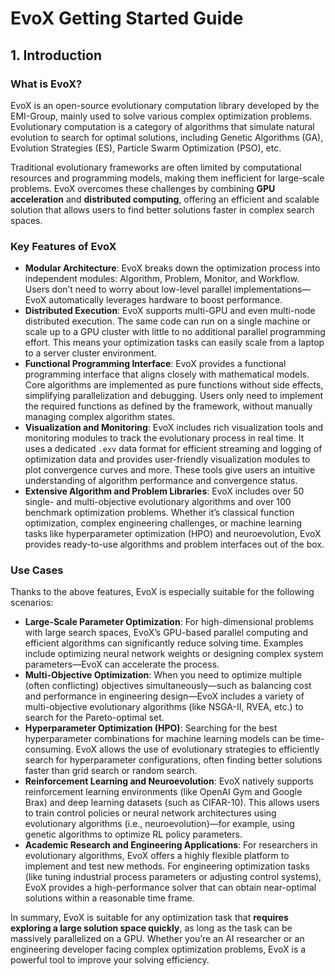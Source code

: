 # EvoX Getting Started Guide

## 1. Introduction

### What is EvoX?

EvoX is an open-source evolutionary computation library developed by the EMI-Group, mainly used to solve various complex optimization problems. Evolutionary computation is a category of algorithms that simulate natural evolution to search for optimal solutions, including Genetic Algorithms (GA), Evolution Strategies (ES), Particle Swarm Optimization (PSO), etc.

Traditional evolutionary frameworks are often limited by computational resources and programming models, making them inefficient for large-scale problems. EvoX overcomes these challenges by combining **GPU acceleration** and **distributed computing**, offering an efficient and scalable solution that allows users to find better solutions faster in complex search spaces.

### Key Features of EvoX

- **Modular Architecture**: EvoX breaks down the optimization process into independent modules: Algorithm, Problem, Monitor, and Workflow. Users don’t need to worry about low-level parallel implementations—EvoX automatically leverages hardware to boost performance.
- **Distributed Execution**: EvoX supports multi-GPU and even multi-node distributed execution. The same code can run on a single machine or scale up to a GPU cluster with little to no additional parallel programming effort. This means your optimization tasks can easily scale from a laptop to a server cluster environment.
- **Functional Programming Interface**: EvoX provides a functional programming interface that aligns closely with mathematical models. Core algorithms are implemented as pure functions without side effects, simplifying parallelization and debugging. Users only need to implement the required functions as defined by the framework, without manually managing complex algorithm states.
- **Visualization and Monitoring**: EvoX includes rich visualization tools and monitoring modules to track the evolutionary process in real time. It uses a dedicated `.exv` data format for efficient streaming and logging of optimization data and provides user-friendly visualization modules to plot convergence curves and more. These tools give users an intuitive understanding of algorithm performance and convergence status.
- **Extensive Algorithm and Problem Libraries**: EvoX includes over 50 single- and multi-objective evolutionary algorithms and over 100 benchmark optimization problems. Whether it’s classical function optimization, complex engineering challenges, or machine learning tasks like hyperparameter optimization (HPO) and neuroevolution, EvoX provides ready-to-use algorithms and problem interfaces out of the box.

### Use Cases

Thanks to the above features, EvoX is especially suitable for the following scenarios:

- **Large-Scale Parameter Optimization**: For high-dimensional problems with large search spaces, EvoX’s GPU-based parallel computing and efficient algorithms can significantly reduce solving time. Examples include optimizing neural network weights or designing complex system parameters—EvoX can accelerate the process.
- **Multi-Objective Optimization**: When you need to optimize multiple (often conflicting) objectives simultaneously—such as balancing cost and performance in engineering design—EvoX includes a variety of multi-objective evolutionary algorithms (like NSGA-II, RVEA, etc.) to search for the Pareto-optimal set.
- **Hyperparameter Optimization (HPO)**: Searching for the best hyperparameter combinations for machine learning models can be time-consuming. EvoX allows the use of evolutionary strategies to efficiently search for hyperparameter configurations, often finding better solutions faster than grid search or random search.
- **Reinforcement Learning and Neuroevolution**: EvoX natively supports reinforcement learning environments (like OpenAI Gym and Google Brax) and deep learning datasets (such as CIFAR-10). This allows users to train control policies or neural network architectures using evolutionary algorithms (i.e., neuroevolution)—for example, using genetic algorithms to optimize RL policy parameters.
- **Academic Research and Engineering Applications**: For researchers in evolutionary algorithms, EvoX offers a highly flexible platform to implement and test new methods. For engineering optimization tasks (like tuning industrial process parameters or adjusting control systems), EvoX provides a high-performance solver that can obtain near-optimal solutions within a reasonable time frame.

In summary, EvoX is suitable for any optimization task that **requires exploring a large solution space quickly**, as long as the task can be massively parallelized on a GPU. Whether you’re an AI researcher or an engineering developer facing complex optimization problems, EvoX is a powerful tool to improve your solving efficiency.
